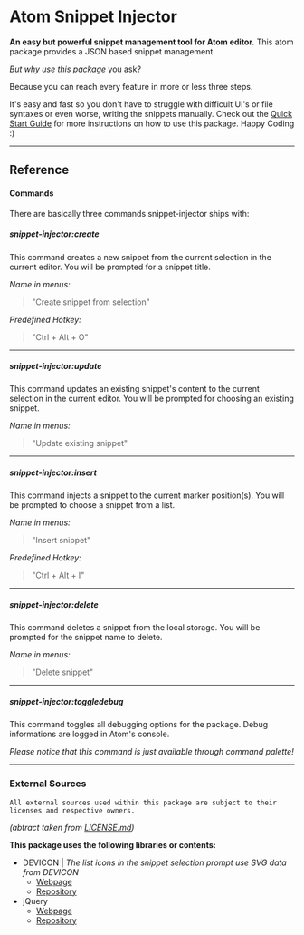 # Atom Snippet Injector
**An easy but powerful snippet management tool for Atom editor.**
This atom package provides a JSON based snippet management.

*But why use this package* you ask?

Because you can reach every feature in more or less three steps.

It's easy and fast so you don't have to struggle with difficult UI's or file syntaxes or even worse, writing the snippets manually.
Check out the [Quick Start Guide](HOWTO.md#examples) for more instructions on how to use this package.
Happy Coding :)

---

## Reference

#### Commands
There are basically three commands snippet-injector ships with:

##### **snippet-injector:create**
This command creates a new snippet from the current selection in the current editor.
You will be prompted for a snippet title.

*Name in menus:*
> "Create snippet from selection"

*Predefined Hotkey:*
> "Ctrl + Alt + O"

---

##### **snippet-injector:update**
This command updates an existing snippet's content to the current selection in the current editor.
You will be prompted for choosing an existing snippet.

*Name in menus:*
> "Update existing snippet"

---

##### **snippet-injector:insert**
This command injects a snippet to the current marker position(s).
You will be prompted to choose a snippet from a list.

*Name in menus:*
> "Insert snippet"

*Predefined Hotkey:*
> "Ctrl + Alt + I"

---

##### **snippet-injector:delete**
This command deletes a snippet from the local storage.
You will be prompted for the snippet name to delete.

*Name in menus:*
> "Delete snippet"

---

##### **snippet-injector:toggledebug**
This command toggles all debugging options for the package.
Debug informations are logged in Atom's console.

*Please notice that this command is just available through command palette!*


---

### External Sources
```
All external sources used within this package are subject to their licenses and respective owners.
```
*(abtract taken from [LICENSE.md](LICENSE.md#external-sources))*

**This package uses the following libraries or contents:**

- DEVICON | *The list icons in the snippet selection prompt use SVG data from DEVICON*
  - [Webpage](http://konpa.github.io/devicon/)
  - [Repository](https://github.com/konpa/devicon/)
- jQuery
  - [Webpage](https://jquery.com/)
  - [Repository](https://github.com/jquery/jquery)
